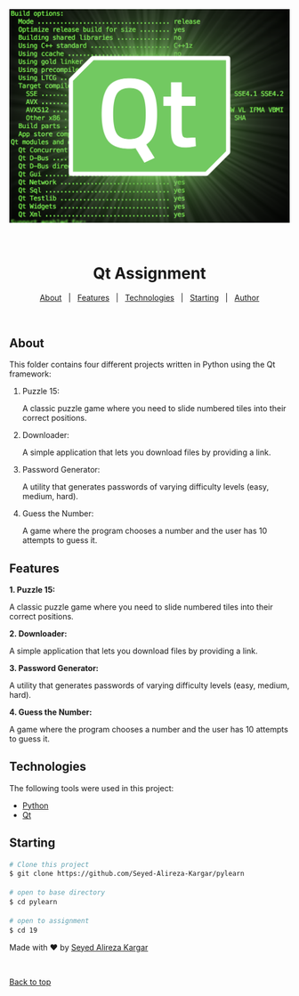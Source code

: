 <div align="center" id="top"> 
  <img src="./images/qt-image.png" alt="Pylearn" />

  &#xa0;

  <!-- <a href="https://pylearn.netlify.app">Demo</a> -->
</div>

<h1 align="center">Qt Assignment</h1>

<!-- Status -->

<!-- <h4 align="center"> 
	🚧  Pylearn 🚀 Under construction...  🚧
</h4> 

<hr> -->

<p align="center">
  <a href="#dart-about">About</a> &#xa0; | &#xa0; 
  <a href="#sparkles-features">Features</a> &#xa0; | &#xa0;
  <a href="#rocket-technologies">Technologies</a> &#xa0; | &#xa0;
  <a href="#checkered_flag-starting">Starting</a> &#xa0; | &#xa0;
  <a href="https://github.com/{{YOUR_GITHUB_USERNAME}}" target="_blank">Author</a>
</p>

<br>

## About ##

This folder contains four different projects written in Python using the Qt framework:

1. Puzzle 15:

    A classic puzzle game where you need to slide numbered tiles into their correct positions.

2. Downloader:

    A simple application that lets you download files by providing a link.

3. Password Generator:

    A utility that generates passwords of varying difficulty levels (easy, medium, hard).

4. Guess the Number:

    A game where the program chooses a number and the user has 10 attempts to guess it.


## Features ##

**1. Puzzle 15:**

A classic puzzle game where you need to slide numbered tiles into their correct positions.

**2. Downloader:**

A simple application that lets you download files by providing a link.

**3. Password Generator:**

A utility that generates passwords of varying difficulty levels (easy, medium, hard).

**4. Guess the Number:**

A game where the program chooses a number and the user has 10 attempts to guess it.

## Technologies ##

The following tools were used in this project:

- [Python](https://www.python.org/)
- [Qt](https://www.qt.io/)

## Starting ##

```bash
# Clone this project
$ git clone https://github.com/Seyed-Alireza-Kargar/pylearn

# open to base directory
$ cd pylearn

# open to assignment
$ cd 19
```

Made with :heart: by <a href="https://github.com/Seyed-Alireza-Kargar" target="_blank">Seyed Alireza Kargar</a>

&#xa0;

<a href="#top">Back to top</a>
